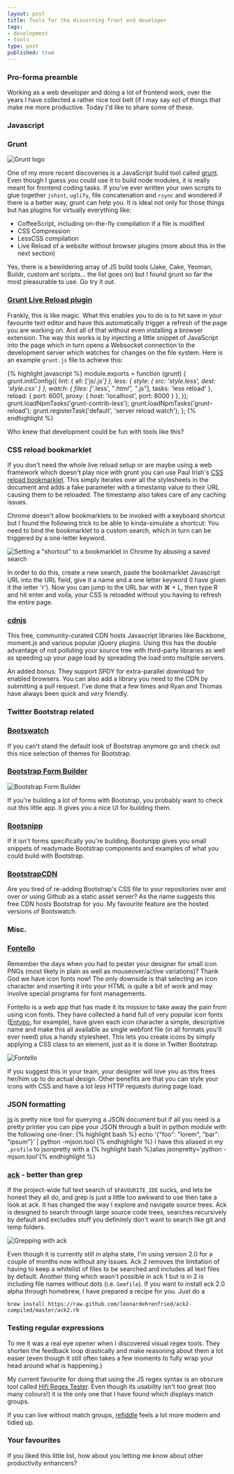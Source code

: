 ```yaml
---
layout: post
title: Tools for the discerning front end developer
tags:
- development
- tools
type: post
published: true
---
```


### Pro-forma preamble

Working as a web developer and doing a lot of frontend work, over the years I have collected a rather nice tool belt (if I may say so) of things that make me more productive. Today I'd like to share some of these.

### Javascript

### Grunt

![Grunt logo](https://lh6.googleusercontent.com/-rC0dC5mG4Pk/UJgVyx8ORJI/AAAAAAAAIQw/Q4M0-N92Q08/s288/logo.png)

One of my more recent discoveries is a JavaScript build tool called [grunt][5]. Even though I guess you could use it to build node modules, it is really meant for frontend coding tasks. If you've ever written your own scripts to glue together `jshint`, `uglify`, file concatenation and `rsync` and wondered if there is a better way, grunt can help you. It is ideal not only for those things but has plugins for virtually everything like:

* CoffeeScript, including on-the-fly compilation if a file is modified
* CSS Compression
* LessCSS compilation
* Live Reload of a website without browser plugins (more about this in the next section)

Yes, there is a bewildering array of JS build tools (Jake, Cake, Yeoman, Buildr, custom ant scripts... the list goes on) but I found grunt so far the most pleasurable to use. Go try it out.

### [Grunt Live Reload plugin][6]

Frankly, this is like magic. What this enables you to do is to hit save in your favourite text editor and have this automatically trigger a refresh of the page you are working on. And all of that without even installing a browser extension. The way this works is by injecting a little snippet of JavaScript into the page which in turn opens a Websocket connection to the development server which watches for changes on the file system. Here is an example `grunt.js` file to achieve this:

{% highlight javascript %}
module.exports = function (grunt) {
  grunt.initConfig({
    lint: {
      all: ['js/*.js']
    },
    less: {
      style: {
        src: 'style.less',
        dest: 'style.css'
      }
    },
    watch: {
      files: ['*.less', "*.html", "*.js"],
      tasks: 'less reload'
    },
    reload: {
      port: 6001,
      proxy: {
        host: 'localhost',
        port: 8000
      }
    },
  });
  grunt.loadNpmTasks('grunt-contrib-less');
  grunt.loadNpmTasks('grunt-reload');
  grunt.registerTask('default', 'server reload watch');
};
{% endhighlight %}

Who knew that development could be fun with tools like this?

### CSS reload bookmarklet

If you don't need the whole live reload setup or are maybe using a web framework which doesn't play nice with grunt you can use Paul Irish's [CSS reload bookmarklet][7]. This simply iterates over all the stylesheets in the document and adds a fake parameter with a timestamp value to their URL causing them to be reloaded. The timestamp also takes care of any caching issues.

Chrome doesn't allow bookmarklets to be invoked with a keyboard shortcut but I found the following trick to be able to kinda-simulate a shortcut: You need to bind the bookmarklet to a custom search, which in turn can be triggered by a one-letter keyword.

![Setting a "shortcut" to a bookmarklet in Chrome by abusing a saved search](https://lh5.googleusercontent.com/-_Whl1sZppio/UJgbghpKQwI/AAAAAAAAIRA/h-aeCDdn3-w/s674/Screen%2520Shot%25202012-11-05%2520at%252021.02.27.png)

In order to do this, create a new search, paste the bookmarklet Javascript URL into the URL field, give it a name and a one letter keyword (I have given it the letter 'r'). Now you can jump to the URL bar with ⌘ + L, then type R and hit enter and voila, your CSS is reloaded without you having to refresh the entire page.

### [cdnjs][8]

This free, community-curated CDN hosts Javascript libraries like Backbone, moment.js and various popular jQuery plugins. Using this has the double advantage of not polluting your source tree with third-party libraries as well as speeding up your page load by spreading the load onto multiple servers.

An added bonus: They support SPDY for extra-parallel download for enabled browsers. You can also add a library you need to the CDN by submitting a pull request. I've done that a few times and Ryan and Thomas have always been quick and _very_ friendly.

### Twitter Bootstrap related

### [Bootswatch][1]

If you can't stand the default look of Bootstrap anymore go and check out this nice selection of themes for Bootstrap.

### [Bootstrap Form Builder][2]

![Bootstrap Form Builder](https://lh6.googleusercontent.com/-Od5fO3TehO4/UJgTx4eGJUI/AAAAAAAAIQo/Z4zslSr1aOw/s481/Screen%2520Shot%25202012-11-05%2520at%252020.29.45.png)

If you're building a lot of forms with Bootstrap, you probably want to check out this little app. It gives you a nice UI for building them.

### [Bootsnipp][3]

If it isn't forms specifically you're building, Bootsnipp gives you small snippets of readymade Bootstrap components and examples of what you could build with Bootstrap.

### [BootstrapCDN][4]

Are you tired of re-adding Bootstrap's CSS file to your repositories over and over or using Github as a static asset server? As the name suggests this free CDN hosts Bootstrap for you. My favourite feature are the hosted versions of Bootswatch.

### Misc.

### [Fontello][9]

Remember the days when you had to pester your designer for small icon PNGs (most likely in plain as well as mouseover/active variations)? Thank God we have icon fonts now! The only downside is that selecting an icon character and inserting it into your HTML is quite a bit of work and may involve special programs for font managements.

Fontello is a web app that has made it its mission to take away the pain from using icon fonts. They have collected a hand full of very popular icon fonts ([Entypo][10], for example), have given each icon character a simple, descriptive name and make this all available as single webfont file (in all formats you'll ever need) plus a handy stylesheet. This lets you create icons by simply applying a CSS class to an element, just as it is done in Twitter Bootstrap.

![Fontello](https://lh5.googleusercontent.com/-fj4HRCQhhxQ/UJgkMDywG3I/AAAAAAAAIRU/H5NWQF-UcEA/s229/Screen%2520Shot%25202012-11-05%2520at%252021.39.53.png)

If you suggest this in your team, your designer will love you as this frees her/him up to do actual design. Other benefits are that you can style your icons with CSS and have a lot less HTTP requests during page load.

### JSON formatting

[jq][11] is pretty nice tool for querying a JSON document but if all you need is a pretty printer you can pipe your JSON through a built in python module with the following one-liner:
{% highlight bash %}
echo '{"foo": "lorem", "bar": "ipsum"}' | python -mjson.tool
{% endhighlight %}
I have this aliased in my `.profile` to jsonpretty with a
{% highlight bash %}alias jsonpretty='python -mjson.tool'{% endhighlight %}

### [ack][12] - better than grep

If the project-wide full text search of `$FAVOURITE_IDE` sucks, and lets be honest they all do, and grep is just a little too awkward to use then take a look at ack. It has changed the way I explore and navigate source trees. Ack is designed to search through large source code trees, searches recursively by default and excludes stuff you definitely don't want to search like git and temp folders.

![Grepping with ack](https://lh3.googleusercontent.com/-R7dPtGgbuvQ/UJlzS4QCrlI/AAAAAAAAIRk/EnSQkgHQPy0/s471/Screen%2520Shot%25202012-11-06%2520at%252021.29.07.png)

Even though it is currently still in alpha state, I'm using version 2.0 for a couple of months now without any issues. Ack 2 removes the limitation of having to keep a whitelist of files to be searched and includes all text files by default. Another thing which wasn't possible in ack 1 but is in 2 is including file names without dots (i.e. `Gemfile`). If you want to install ack 2.0 alpha through homebrew, I have prepared a recipe for you. Just do a

    brew install https://raw.github.com/leonardehrenfried/ack2-compiled/master/ack2.rb

### Testing regular expressions
To me it was a real eye opener when I discovered visual regex tools. They
shorten the feedback loop drastically and make reasoning about them a lot
easier (even though it still often takes a few moments to fully wrap your head
around what is happening.)

My current favourite for doing that using the JS regex syntax is
an obscure tool called [Hifi Regex Tester](http://www.gethifi.com/tools/regex).
Even though its usability isn't too great (too many colours!) it is the only
one that I have found which displays match groups.

If you can live without match groups, [refiddle](http://refiddle.com/) feels a
lot more modern and tidied up.

### Your favourites

If you liked this little list, how about you letting me know about other
productivity enhancers?

 [1]: http://bootswatch.com/
 [2]: http://bootstrap-forms.heroku.com/
 [3]: http://bootsnipp.com/
 [4]: http://www.bootstrapcdn.com/
 [5]: http://gruntjs.com/
 [6]: https://github.com/webxl/grunt-reload
 [7]: http://paulirish.com/2008/how-to-iterate-quickly-when-debugging-css/
 [8]: http://cdnjs.com/
 [9]: http://fontello.com/
 [10]: http://www.entypo.com/
 [11]: http://stedolan.github.com/jq/
 [12]: http://betterthangrep.com/
